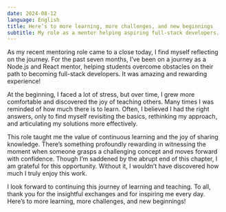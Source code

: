```yaml
---
date: 2024-08-12
language: English
title: Here’s to more learning, more challenges, and new beginnings
subtitle: My role as a mentor helping aspiring full-stack developers.
---
```


As my recent mentoring role came to a close today, I find myself reflecting on the journey. For the past seven months, I’ve been on a journey as a Node.js and React mentor, helping students overcome obstacles on their path to becoming full-stack developers. It was amazing and rewarding experience!

At the beginning, I faced a lot of stress, but over time, I grew more comfortable and discovered the joy of teaching others. Many times I was reminded of how much there is to learn. Often, I believed I had the right answers, only to find myself revisiting the basics, rethinking my approach, and articulating my solutions more effectively.

This role taught me the value of continuous learning and the joy of sharing knowledge. There’s something profoundly rewarding in witnessing the moment when someone grasps a challenging concept and moves forward with confidence. Though I’m saddened by the abrupt end of this chapter, I am grateful for this opportunity. Without it, I wouldn’t have discovered how much I truly enjoy this work.

I look forward to continuing this journey of learning and teaching. To all,  thank you for the insightful exchanges and for inspiring me every day. Here’s to more learning, more challenges, and new beginnings!
